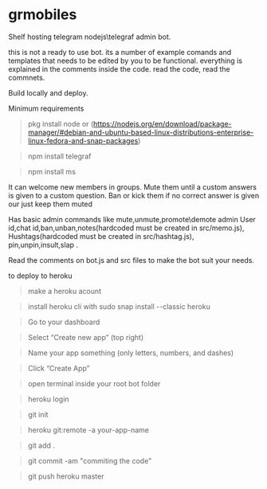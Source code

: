 # grmobiles
Shelf hosting telegram nodejs\telegraf admin bot.

this is not a ready to use bot.
its a number of example comands and templates that needs to be edited by you to be functional.
everything is explained in the comments inside the code.
read the code, read the commnets.

Build locally and deploy.

Minimum requirements

>pkg install node 
or (https://nodejs.org/en/download/package-manager/#debian-and-ubuntu-based-linux-distributions-enterprise-linux-fedora-and-snap-packages)

>npm install telegraf

>npm install ms

It can welcome new members in groups. Mute them until a custom answers is given to a custom question.
Ban or kick them if no correct answer is given our just keep them muted

Has basic admin commands like mute,unmute,promote\demote admin
User id,chat id,ban,unban,notes(hardcoded must be created in src/memo.js),
Hushtags(hardcoded must be created in src/hashtag.js), pin,unpin,insult,slap .
 

Read the comments on bot.js and src files to make the bot suit your needs.

to deploy to heroku

>make a heroku acount  

>install heroku cli with sudo snap install --classic heroku

>Go to your dashboard

>Select “Create new app” (top right)

>Name your app something (only letters, numbers, and dashes)

>Click “Create App”

>open terminal inside your root bot folder

>heroku login

>git init

>heroku git:remote -a your-app-name

>git add .

>git commit -am "commiting the code"

>git push heroku master

